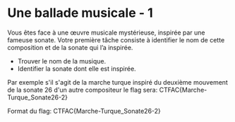 # Une ballade musicale - 1

Vous êtes face à une œuvre musicale mystérieuse, inspirée par une fameuse sonate. Votre première tâche consiste à identifier le nom de cette composition et de la sonate qui l’a inspirée. 

- Trouver le nom de la musique.
- Identifier la sonate dont elle est inspirée.

Par exemple s'il s'agit de la marche turque inspiré du deuxième mouvement de la sonate 26 d'un autre compositeur le flag sera: CTFAC{Marche-Turque_Sonate26-2}

Format du flag: CTFAC{Marche-Turque_Sonate26-2}